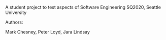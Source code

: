 A student project to test aspects of Software Engineering
SQ2020, Seattle University

Authors:

Mark Chesney, 
Peter Loyd,
Jara Lindsay 
